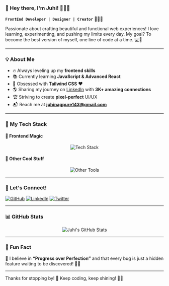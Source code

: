 ### 🌸 Hey there, I'm Juhi! 👩‍💻✨

**`FrontEnd Developer | Designer | Creator`** 💜🎨🚀

Passionate about crafting beautiful and functional web experiences! I love learning, experimenting, and pushing my limits every day. My goal? To become the best version of myself, one line of code at a time. 💻💖

---

### 💡 About Me

- 🔥 Always leveling up my **frontend skills**
- 📚 Currently learning **JavaScript & Advanced React**
- 🎨 Obsessed with **Tailwind CSS** ❤️
- 🌎 Sharing my journey on [LinkedIn](https://www.linkedin.com/in/juhi-nagpure-38108b21b/) with **3K+ amazing connections**
- 🏆 Striving to create **pixel-perfect** UI/UX
- 📬 Reach me at **juhinagpure143@gmail.com**

---

### 🎨 My Tech Stack

#### 🌈 Frontend Magic

<div align="center">
<img src="https://skillicons.dev/icons?i=react,js,html,css,tailwind,sass,bootstrap,figma,Canva" alt="Tech Stack" />
</div>

#### 🚀 Other Cool Stuff

<div align="center">
<img src="https://skillicons.dev/icons?i=git,github,vscode,nodejs" alt="Other Tools" />
</div>

---

### 🌟 Let's Connect!

[![GitHub](https://img.shields.io/badge/GitHub-%23181717.svg?&style=for-the-badge&logo=github&logoColor=white)](https://github.com/juhinagpure)
[![LinkedIn](https://img.shields.io/badge/LinkedIn-%230077B5.svg?&style=for-the-badge&logo=linkedin&logoColor=white)](https://www.linkedin.com/in/juhi-nagpure-38108b21b/)
[![Twitter](https://img.shields.io/badge/Twitter-%231DA1F2.svg?&style=for-the-badge&logo=twitter&logoColor=white)](https://twitter.com/JuhiNagpure)

---

### 📊 GitHub Stats

<div align="center">
  <img src="https://github-readme-stats.vercel.app/api?username=juhinagpure&show_icons=true&theme=radical" alt="Juhi's GitHub Stats" />
</div>

---

### 🎯 Fun Fact

💖 I believe in **“Progress over Perfection”** and that every bug is just a hidden feature waiting to be discovered! 🐞✨

---

Thanks for stopping by! 🌸 Keep coding, keep shining! 🚀💜

